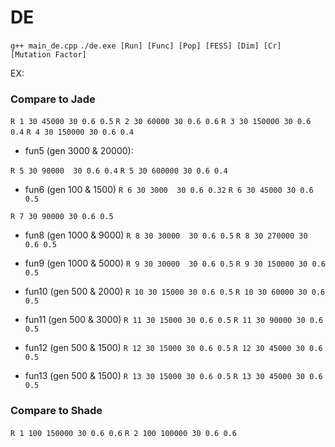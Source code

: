 # DE
  ```g++ main_de.cpp```
  ```./de.exe [Run] [Func] [Pop] [FESS] [Dim] [Cr] [Mutation Factor]``` 

EX:

### Compare to Jade

```R 1 30 45000 30 0.6 0.5```
```R 2 30 60000 30 0.6 0.6```
```R 3 30 150000 30 0.6 0.4```
```R 4 30 150000 30 0.6 0.4```

- fun5 (gen 3000 & 20000):

```R 5 30 90000  30 0.6 0.4```
```R 5 30 600000 30 0.6 0.4```

- fun6 (gen 100 & 1500)
```R 6 30 3000  30 0.6 0.32```
```R 6 30 45000 30 0.6 0.5```

```R 7 30 90000 30 0.6 0.5```

- fun8 (gen 1000 & 9000)
```R 8 30 30000  30 0.6 0.5```
```R 8 30 270000 30 0.6 0.5```

- fun9 (gen 1000 & 5000)
```R 9 30 30000  30 0.6 0.5```
```R 9 30 150000 30 0.6 0.5```

- fun10 (gen 500 & 2000)
```R 10 30 15000 30 0.6 0.5```
```R 10 30 60000 30 0.6 0.5```

- fun11 (gen 500 & 3000)
```R 11 30 15000 30 0.6 0.5```
```R 11 30 90000 30 0.6 0.5```

- fun12 (gen 500 & 1500)
```R 12 30 15000 30 0.6 0.5```
```R 12 30 45000 30 0.6 0.5```

- fun13 (gen 500 & 1500)
```R 13 30 15000 30 0.6 0.5```
```R 13 30 45000 30 0.6 0.5```

### Compare to Shade
```R 1 100 150000 30 0.6 0.6```
```R 2 100 100000 30 0.6 0.6```
